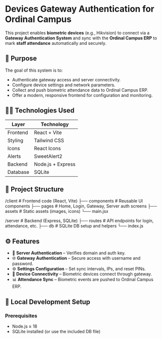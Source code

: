 # Devices Gateway Authentication for Ordinal Campus

This project enables **biometric devices** (e.g., Hikvision) to connect via a **Gateway Authentication System** and sync with the **Ordinal Campus ERP** to mark **staff attendance** automatically and securely.

## 🚀 Purpose

The goal of this system is to:

- Authenticate gateway access and server connectivity.
- Configure device settings and network parameters.
- Collect and push biometric attendance data to Ordinal Campus ERP.
- Offer a modern, responsive frontend for configuration and monitoring.

## 🧑‍💻 Technologies Used

| Layer         | Technology          |
|---------------|---------------------|
| Frontend      | React + Vite        |
| Styling       | Tailwind CSS        |
| Icons         | React Icons         |
| Alerts        | SweetAlert2         |
| Backend       | Node.js + Express   |
| Database      | SQLite              |

## 📁 Project Structure

/client # Frontend code (React, Vite)
├── components # Reusable UI components
├── pages # Home, Login, Gateway, Server auth screens
├── assets # Static assets (images, icons)
└── main.jsx

/server # Backend (Express, SQLite)
├── routes # API endpoints for login, attendance, etc.
├── db # SQLite DB setup and helpers
└── index.js


## ⚙️ Features

- 🔐 **Server Authentication** – Verifies domain and auth key.
- 🌐 **Gateway Authentication** – Secure access with username and password.
- ⚙️ **Settings Configuration** – Set sync intervals, IPs, and reset PINs.
- 📡 **Device Connectivity** – Biometric devices connect through gateway.
- 📊 **Attendance Sync** – Biometric events are pushed to Ordinal Campus ERP.

## 🧪 Local Development Setup

### Prerequisites

- Node.js ≥ 18
- SQLite installed (or use the included DB file)
